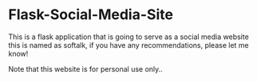 # Flask-Social-Media-Site

This is a flask application that is going to serve as a social media website this is named as softalk, if you have any recommendations,
please let me know!

Note that this website is for personal use only..
